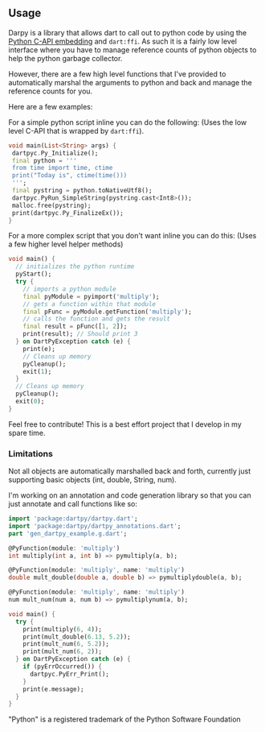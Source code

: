 ## Usage

Darpy is a library that allows dart to call out to python code
by using the [Python C-API embedding](https://docs.python.org/3/c-api/index.html#c-api-index) and `dart:ffi`.
As such it is a fairly low level interface where you have to manage reference counts of python objects to help the python garbage collector.

However, there are a few high level functions that I've provided to automatically marshal the arguments to python and back and manage the reference counts for you.

Here are a few examples:

For a simple python script inline you can do the following:
(Uses the low level C-API that is wrapped by `dart:ffi`).
```dart
void main(List<String> args) {
 dartpyc.Py_Initialize();
 final python = '''
 from time import time, ctime
 print("Today is", ctime(time()))
 ''';
 final pystring = python.toNativeUtf8();
 dartpyc.PyRun_SimpleString(pystring.cast<Int8>());
 malloc.free(pystring);
 print(dartpyc.Py_FinalizeEx());
}
```

For a more complex script that you don't want inline you can do this:
(Uses a few higher level helper methods)
```dart
void main() {
  // initializes the python runtime
  pyStart();
  try {
    // imports a python module
    final pyModule = pyimport('multiply');
    // gets a function within that module
    final pFunc = pyModule.getFunction('multiply');
    // calls the function and gets the result
    final result = pFunc([1, 2]);
    print(result); // Should print 3
  } on DartPyException catch (e) {
    print(e);
    // Cleans up memory
    pyCleanup();
    exit(1);
  }
  // Cleans up memory
  pyCleanup();
  exit(0);
}
```

Feel free to contribute! This is a best effort project that I develop in my spare time. 

### Limitations

Not all objects are automatically marshalled back and forth, currently just supporting basic objects (int, double, String, num).

I'm working on an annotation and code generation library so that you can just annotate and call functions like so:
```dart
import 'package:dartpy/dartpy.dart';
import 'package:dartpy/dartpy_annotations.dart';
part 'gen_dartpy_example.g.dart';

@PyFunction(module: 'multiply')
int multiply(int a, int b) => pymultiply(a, b);

@PyFunction(module: 'multiply', name: 'multiply')
double mult_double(double a, double b) => pymultiplydouble(a, b);

@PyFunction(module: 'multiply', name: 'multiply')
num mult_num(num a, num b) => pymultiplynum(a, b);

void main() {
  try {
    print(multiply(6, 4));
    print(mult_double(6.13, 5.2));
    print(mult_num(6, 5.2));
    print(mult_num(6, 2));
  } on DartPyException catch (e) {
    if (pyErrOccurred()) {
      dartpyc.PyErr_Print();
    }
    print(e.message);
  }
}
```

"Python" is a registered trademark of the Python Software Foundation
